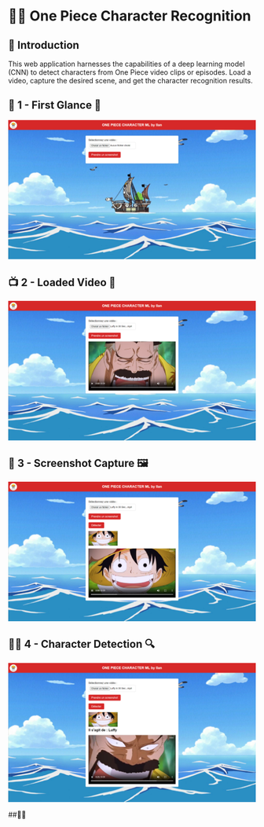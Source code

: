 # 🏴‍☠️ One Piece Character Recognition 

## 🌊 Introduction
This web application harnesses the capabilities of a deep learning model (CNN) to detect characters from One Piece video clips or episodes. Load a video, capture the desired scene, and get the character recognition results.

## 🧭 1 - First Glance 🌅
![First Glance](images_readme/image1.png)

## 📺 2 - Loaded Video 🎥
![Loaded Video](images_readme/image2.png)

## 📸 3 - Screenshot Capture 🖼
![Screenshot Capture](images_readme/image3.png)

## 🕵️‍♂️ 4 - Character Detection 🔍
![Character Detection](images_readme/image4.png)

##🏴‍☠️
